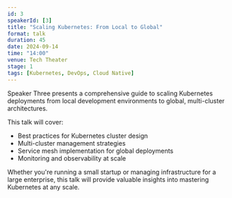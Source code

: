 ```yaml
---
id: 3
speakerId: [3]
title: "Scaling Kubernetes: From Local to Global"
format: talk
duration: 45
date: 2024-09-14
time: "14:00"
venue: Tech Theater
stage: 1
tags: [Kubernetes, DevOps, Cloud Native]
---
```


Speaker Three presents a comprehensive guide to scaling Kubernetes deployments from local development environments to global, multi-cluster architectures.

This talk will cover:

- Best practices for Kubernetes cluster design
- Multi-cluster management strategies
- Service mesh implementation for global deployments
- Monitoring and observability at scale

Whether you're running a small startup or managing infrastructure for a large enterprise, this talk will provide valuable insights into mastering Kubernetes at any scale.
